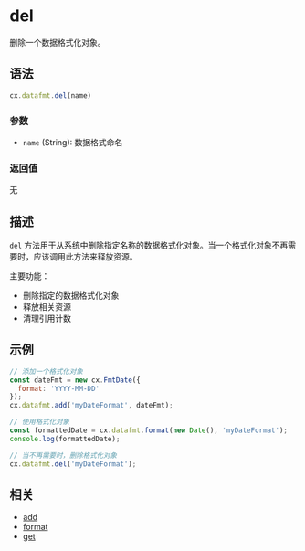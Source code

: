 # del

删除一个数据格式化对象。

## 语法

```js
cx.datafmt.del(name)
```

### 参数

- `name` (String): 数据格式命名

### 返回值

无

## 描述

`del` 方法用于从系统中删除指定名称的数据格式化对象。当一个格式化对象不再需要时，应该调用此方法来释放资源。

主要功能：
- 删除指定的数据格式化对象
- 释放相关资源
- 清理引用计数

## 示例

```js
// 添加一个格式化对象
const dateFmt = new cx.FmtDate({
  format: 'YYYY-MM-DD'
});
cx.datafmt.add('myDateFormat', dateFmt);

// 使用格式化对象
const formattedDate = cx.datafmt.format(new Date(), 'myDateFormat');
console.log(formattedDate);

// 当不再需要时，删除格式化对象
cx.datafmt.del('myDateFormat');
```

## 相关

- [add](../add/README.md)
- [format](../format/README.md)
- [get](../get/README.md) 